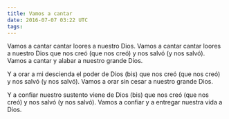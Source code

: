 ```yaml
---
title: Vamos a cantar
date: 2016-07-07 03:22 UTC
tags:
---
```


Vamos a cantar
cantar loores a nuestro Dios.
Vamos a cantar
cantar loores a nuestro Dios
que nos creó (que nos creó)
y nos salvó (y nos salvó).
Vamos a cantar y alabar
a nuestro grande Dios.
 
Y a orar
a mi descienda el poder de Dios (bis)
que nos creó (que nos creó)
y nos salvó (y nos salvó).
Vamos a orar sin cesar
a nuestro grande Dios.
 
Y a confiar
nuestro sustento viene de Dios (bis)
que nos creó (que nos creó)
y nos salvó (y nos salvó).
Vamos a confiar y a entregar
nuestra vida a Dios.

